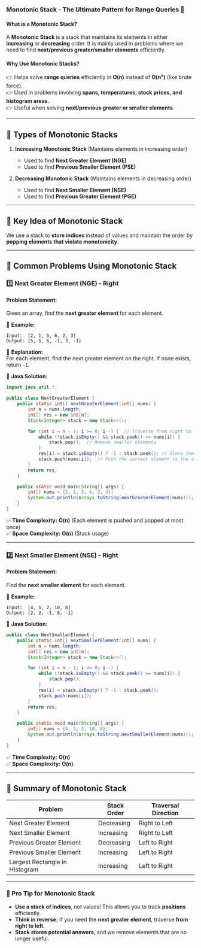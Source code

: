 ### **Monotonic Stack - The Ultimate Pattern for Range Queries** 🚀

#### **What is a Monotonic Stack?**

A **Monotonic Stack** is a stack that maintains its elements in either **increasing** or **decreasing** order. It is
mainly used in problems where we need to find **next/previous greater/smaller elements** efficiently.

#### **Why Use Monotonic Stacks?**

👉 Helps solve **range queries** efficiently in **O(n)** instead of **O(n²)** (like brute force).  
👉 Used in problems involving **spans, temperatures, stock prices, and histogram areas**.  
👉 Useful when solving **next/previous greater or smaller elements**.

---

## **🔹 Types of Monotonic Stacks**

1. **Increasing Monotonic Stack** (Maintains elements in increasing order)
    - Used to find **Next Greater Element (NGE)**
    - Used to find **Previous Smaller Element (PSE)**

2. **Decreasing Monotonic Stack** (Maintains elements in decreasing order)
    - Used to find **Next Smaller Element (NSE)**
    - Used to find **Previous Greater Element (PGE)**

---

## **🔹 Key Idea of Monotonic Stack**

We use a stack to **store indices** instead of values and maintain the order by **popping elements that violate
monotonicity**.

---

## **🔹 Common Problems Using Monotonic Stack**

### **1️⃣ Next Greater Element (NGE) - Right**

#### **Problem Statement:**

Given an array, find the **next greater element** for each element.

🔹 **Example:**

```
Input:  [2, 1, 5, 6, 2, 3]
Output: [5, 5, 6, -1, 3, -1]
```

🔹 **Explanation:**  
For each element, find the next greater element on the right. If none exists, return `-1`.

🔹 **Java Solution:**

```java
import java.util.*;

public class NextGreaterElement {
    public static int[] nextGreaterElement(int[] nums) {
        int n = nums.length;
        int[] res = new int[n];
        Stack<Integer> stack = new Stack<>();

        for (int i = n - 1; i >= 0; i--) {  // Traverse from right to left
            while (!stack.isEmpty() && stack.peek() <= nums[i]) {
                stack.pop();  // Remove smaller elements
            }
            res[i] = stack.isEmpty() ? -1 : stack.peek(); // Store the next greater element
            stack.push(nums[i]);  // Push the current element to the stack
        }
        return res;
    }

    public static void main(String[] args) {
        int[] nums = {2, 1, 5, 6, 2, 3};
        System.out.println(Arrays.toString(nextGreaterElement(nums)));
    }
}
```

✅ **Time Complexity:** **O(n)** (Each element is pushed and popped at most once)  
✅ **Space Complexity:** **O(n)** (Stack usage)

---

### **2️⃣ Next Smaller Element (NSE) - Right**

#### **Problem Statement:**

Find the **next smaller element** for each element.

🔹 **Example:**

```
Input:  [4, 5, 2, 10, 8]
Output: [2, 2, -1, 8, -1]
```

🔹 **Java Solution:**

```java
public class NextSmallerElement {
    public static int[] nextSmallerElement(int[] nums) {
        int n = nums.length;
        int[] res = new int[n];
        Stack<Integer> stack = new Stack<>();

        for (int i = n - 1; i >= 0; i--) {
            while (!stack.isEmpty() && stack.peek() >= nums[i]) {
                stack.pop();
            }
            res[i] = stack.isEmpty() ? -1 : stack.peek();
            stack.push(nums[i]);
        }
        return res;
    }

    public static void main(String[] args) {
        int[] nums = {4, 5, 2, 10, 8};
        System.out.println(Arrays.toString(nextSmallerElement(nums)));
    }
}
```

✅ **Time Complexity:** **O(n)**  
✅ **Space Complexity:** **O(n)**

---

## **🔹 Summary of Monotonic Stack**

| Problem                        | Stack Order | Traversal Direction |
|--------------------------------|-------------|---------------------|
| Next Greater Element           | Decreasing  | Right to Left       |
| Next Smaller Element           | Increasing  | Right to Left       |
| Previous Greater Element       | Decreasing  | Left to Right       |
| Previous Smaller Element       | Increasing  | Left to Right       |
| Largest Rectangle in Histogram | Increasing  | Left to Right       |

---

### **🚀 Pro Tip for Monotonic Stack**

- **Use a stack of indices**, not values! This allows you to track **positions** efficiently.
- **Think in reverse:** If you need the **next greater element**, traverse **from right to left**.
- **Stack stores potential answers**, and we remove elements that are no longer useful.